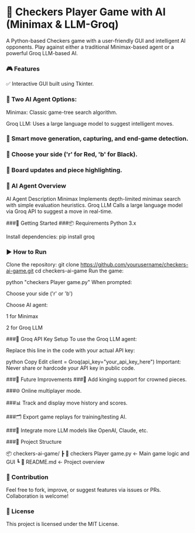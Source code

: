 
# 🧠 Checkers Player Game with AI (Minimax & LLM-Groq)
A Python-based Checkers game with a user-friendly GUI and intelligent AI opponents. Play against either a traditional Minimax-based agent or a powerful Groq LLM-based AI.

### 🎮 Features
 ✅ Interactive GUI built using Tkinter.

### 🤖 Two AI Agent Options:

Minimax: Classic game-tree search algorithm.

Groq LLM: Uses a large language model to suggest intelligent moves.

### 🧠 Smart move generation, capturing, and end-game detection.

### 👤 Choose your side ('r' for Red, 'b' for Black).

### 🎨 Board updates and piece highlighting.

### 🧠 AI Agent Overview
AI Agent	Description
Minimax	Implements depth-limited minimax search with simple evaluation heuristics.
Groq LLM	Calls a large language model via Groq API to suggest a move in real-time.

###🚀 Getting Started
###📦 Requirements
Python 3.x

Install dependencies:
pip install groq

### ▶️ How to Run
Clone the repository:
git clone https://github.com/yourusername/checkers-ai-game.git
cd checkers-ai-game
Run the game:

python "checkers Player game.py"
When prompted:

Choose your side ('r' or 'b')

Choose AI agent:

1 for Minimax

2 for Groq LLM

###🔐 Groq API Key Setup
To use the Groq LLM agent:

Replace this line in the code with your actual API key:

python
Copy
Edit
client = Groq(api_key="your_api_key_here")
Important: Never share or hardcode your API key in public code.

###🧪 Future Improvements
###🎯 Add kinging support for crowned pieces.

###🌐 Online multiplayer mode.

###📊 Track and display move history and scores.

###🗂 Export game replays for training/testing AI.

###🧠 Integrate more LLM models like OpenAI, Claude, etc.

###📁 Project Structure

📦 checkers-ai-game/
 ┣ 📜 checkers Player game.py   ← Main game logic and GUI
 ┗ 📜 README.md                  ← Project overview


### 🤝 Contribution
Feel free to fork, improve, or suggest features via issues or PRs. Collaboration is welcome!

### 📄 License
This project is licensed under the MIT License.


